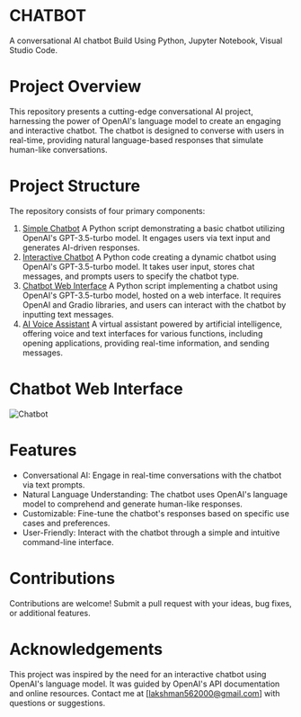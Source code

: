 # CHATBOT
A conversational AI chatbot Build Using Python, Jupyter Notebook, Visual Studio Code.

# Project Overview

This repository presents a cutting-edge conversational AI project, harnessing the power of OpenAI's language model to create an engaging and interactive chatbot. The chatbot is designed to converse with users in real-time, providing natural language-based responses that simulate human-like conversations.

# Project Structure

The repository consists of four primary components:

1. [Simple Chatbot](https://github.com/lakshman562000/CHATBOT/blob/main/Simple%20Chatbot.py) A Python script demonstrating a basic chatbot utilizing OpenAI's GPT-3.5-turbo model. It engages users via text input and generates AI-driven responses.
2. [Interactive Chatbot](https://github.com/lakshman562000/CHATBOT/blob/main/Interactive%20chatbot%20using%20OpenAI%20API.py) A Python code creating a dynamic chatbot using OpenAI's GPT-3.5-turbo model. It takes user input, stores chat messages, and prompts users to specify the chatbot type.
3. [Chatbot Web Interface](https://github.com/lakshman562000/CHATBOT/blob/main/Chatbot%20as%20Interface%20in%20Web.py) A Python script implementing a chatbot using OpenAI's GPT-3.5-turbo model, hosted on a web interface. It requires OpenAI and Gradio libraries, and users can interact with the chatbot by inputting text messages.
4. [AI Voice Assistant](https://github.com/lakshman562000/CHATBOT/blob/main/AI%20Assistant.py) A virtual assistant powered by artificial intelligence, offering voice and text interfaces for various functions, including opening applications, providing real-time information, and sending messages.

# Chatbot Web Interface

![Chatbot](https://github.com/user-attachments/assets/d58035a5-4e9f-442a-aa3f-80c5b664dd86)


# Features

- Conversational AI: Engage in real-time conversations with the chatbot via text prompts.
- Natural Language Understanding: The chatbot uses OpenAI's language model to comprehend and generate human-like responses.
- Customizable: Fine-tune the chatbot's responses based on specific use cases and preferences.
- User-Friendly: Interact with the chatbot through a simple and intuitive command-line interface.

# Contributions

Contributions are welcome! Submit a pull request with your ideas, bug fixes, or additional features.

# Acknowledgements

This project was inspired by the need for an interactive chatbot using OpenAI's language model. It was guided by OpenAI's API documentation and online resources. Contact me at [lakshman562000@gmail.com] with questions or suggestions.
